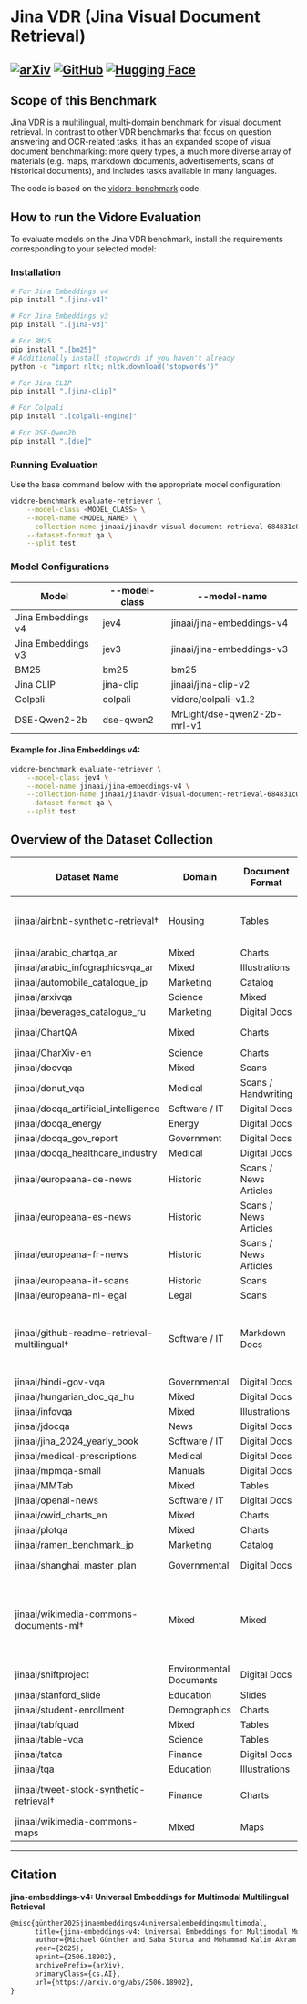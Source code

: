 # Jina VDR (Jina Visual Document Retrieval)

[![arXiv](https://img.shields.io/badge/arXiv-2506.18902-b31b1b.svg?style=for-the-badge)](https://arxiv.org/abs/2506.18902)
[![GitHub](https://img.shields.io/badge/Jina%20VDR-100000?style=for-the-badge&logo=github&logoColor=white)](https://github.com/jina-ai/jina-vdr)
[![Hugging Face](https://img.shields.io/badge/Jina%20VDR%20Collecttion-FFD21E?style=for-the-badge&logo=huggingface&logoColor=000)](https://huggingface.co/collections/jinaai/jinavdr-visual-document-retrieval-684831c022c53b21c313b449)
---

## Scope of this Benchmark

Jina VDR is a multilingual, multi-domain benchmark for visual document retrieval.
In contrast to other VDR  benchmarks that focus on question answering and OCR-related tasks, it has an expanded scope of visual document benchmarking:
more query types, a much more diverse array of materials (e.g. maps, markdown documents, advertisements, scans of historical documents), and includes tasks available in many languages.

The code is based on the [vidore-benchmark](https://github.com/illuin-tech/vidore-benchmark) code.

## How to run the Vidore Evaluation

To evaluate models on the Jina VDR benchmark, install the requirements corresponding to your selected model:

### Installation


```bash
# For Jina Embeddings v4
pip install ".[jina-v4]"

# For Jina Embeddings v3
pip install ".[jina-v3]"

# For BM25
pip install ".[bm25]"
# Additionally install stopwords if you haven't already
python -c "import nltk; nltk.download('stopwords')"

# For Jina CLIP
pip install ".[jina-clip]"

# For Colpali
pip install ".[colpali-engine]"

# For DSE-Qwen2b
pip install ".[dse]"
```

### Running Evaluation

Use the base command below with the appropriate model configuration:

```bash
vidore-benchmark evaluate-retriever \
    --model-class <MODEL_CLASS> \
    --model-name <MODEL_NAME> \
    --collection-name jinaai/jinavdr-visual-document-retrieval-684831c022c53b21c313b449 \
    --dataset-format qa \
    --split test
```

### Model Configurations
| Model              | --model-class | --model-name                |
|--------------------|---------------|-----------------------------|
| Jina Embeddings v4 | jev4          | jinaai/jina-embeddings-v4   |
| Jina Embeddings v3 | jev3          | jinaai/jina-embeddings-v3   |
| BM25               | bm25          | bm25                        |
| Jina CLIP          | jina-clip     | jinaai/jina-clip-v2         |
| Colpali            | colpali       | vidore/colpali-v1.2         |
| DSE-Qwen2-2b       | dse-qwen2     | MrLight/dse-qwen2-2b-mrl-v1 |

#### Example for Jina Embeddings v4:
```bash
vidore-benchmark evaluate-retriever \
    --model-class jev4 \
    --model-name jinaai/jina-embeddings-v4 \
    --collection-name jinaai/jinavdr-visual-document-retrieval-684831c022c53b21c313b449 \
    --dataset-format qa \
    --split test
```

## Overview of the Dataset Collection

| Dataset Name | Domain | Document Format | Query Format | Number of Queries / Documents | Languages |
|---|---|---|---|---|---|
| jinaai/airbnb-synthetic-retrieval† | Housing | Tables | Instruction | 4953 / 10000 | ar, de, en, es, fr, hi, hu, ja ru, zh |
| jinaai/arabic_chartqa_ar | Mixed | Charts | Question | 745 / 745 | ar |
| jinaai/arabic_infographicsvqa_ar | Mixed | Illustrations | Question | 120 / 40 | ar |
| jinaai/automobile_catalogue_jp | Marketing | Catalog | Question | 45 / 15 | ja |
| jinaai/arxivqa | Science | Mixed | Question | 30 / 499 | en |
| jinaai/beverages_catalogue_ru | Marketing | Digital Docs | Question | 100 / 34 | ru |
| jinaai/ChartQA | Mixed | Charts | Question | 7996 / 1000 | en |
| jinaai/CharXiv-en | Science | Charts | Question | 999 / 1000 | en |
| jinaai/docvqa | Mixed | Scans | Question | 39 / 499 | en |
| jinaai/donut_vqa | Medical | Scans / Handwriting | Question | 704 / 800 | en |
| jinaai/docqa_artificial_intelligence | Software / IT | Digital Docs | Question | 70 / 962 | en |
| jinaai/docqa_energy | Energy | Digital Docs | Question | 69 / 972 | en |
| jinaai/docqa_gov_report | Government | Digital Docs | Question | 77 / 970 | en |
| jinaai/docqa_healthcare_industry | Medical | Digital Docs | Question | 90 / 963 | en |
| jinaai/europeana-de-news | Historic | Scans / News Articles | Question | 379 / 137 | de |
| jinaai/europeana-es-news | Historic | Scans / News Articles | Question | 474 / 179 | es |
| jinaai/europeana-fr-news | Historic | Scans / News Articles | Question | 237 / 145 | fr |
| jinaai/europeana-it-scans | Historic | Scans | Question | 618 / 265 | it |
| jinaai/europeana-nl-legal | Legal | Scans | Question | 199 / 300 | nl |
| jinaai/github-readme-retrieval-multilingual† | Software / IT | Markdown Docs | Description | 16755 / 4398 | ar, bn, de, en, es, fr, hi, id, it, ja, ko, nl pt, ru, th, vi, zh |
| jinaai/hindi-gov-vqa | Governmental | Digital Docs | Question | 454 / 340 | hi |
| jinaai/hungarian_doc_qa_hu | Mixed | Digital Docs | Question | 54 / 54 | hu |
| jinaai/infovqa | Mixed | Illustrations | Question | 363 / 500 | en |
| jinaai/jdocqa | News | Digital Docs | Question | 744 / 758 | ja |
| jinaai/jina_2024_yearly_book | Software / IT | Digital Docs | Question | 75 / 33 | en |
| jinaai/medical-prescriptions | Medical | Digital Docs | Question | 100 / 100 | en |
| jinaai/mpmqa-small | Manuals | Digital Docs | Question | 155 / 782 | en |
| jinaai/MMTab | Mixed | Tables | Fact | 987 / 906 | en |
| jinaai/openai-news | Software / IT | Digital Docs | Question | 31 / 30 | en |
| jinaai/owid_charts_en | Mixed | Charts | Question | 132 / 972 | en |
| jinaai/plotqa | Mixed | Charts | Question | 610 / 986 | en |
| jinaai/ramen_benchmark_jp | Marketing | Catalog | Question | 29 / 10 | ja |
| jinaai/shanghai_master_plan | Governmental | Digital Docs | Question / Key Phrase | 57 / 23 | zh, en |
| jinaai/wikimedia-commons-documents-ml† | Mixed | Mixed | Description | 14061 / 14661 | ar, bn, de, en, es, fr, hi, hu, id, it, ja, ko, my, nl, pt, ru, th, ur, vi, zh |
| jinaai/shiftproject | Environmental Documents | Digital Docs | Question | 89 / 998 | fr |
| jinaai/stanford_slide | Education | Slides | Question | 14 / 1000 | en |
| jinaai/student-enrollment | Demographics | Charts | Question | 1000 / 489 | en |
| jinaai/tabfquad | Mixed | Tables | Question | 126 / 70 | fr, en |
| jinaai/table-vqa | Science | Tables | Question | 992 / 1000 | en |
| jinaai/tatqa | Finance | Digital Docs | Question | 121 / 176 | en |
| jinaai/tqa | Education | Illustrations | Question | 981 / 394 | en |
| jinaai/tweet-stock-synthetic-retrieval† | Finance | Charts | Question | 6278 / 10000 | ar, de, en, es, hi, hu, ja, ru, zh |
| jinaai/wikimedia-commons-maps | Mixed | Maps | Description | 443 / 455 | en |

---


## Citation

**jina-embeddings-v4: Universal Embeddings for Multimodal Multilingual Retrieval**  

```latex
@misc{günther2025jinaembeddingsv4universalembeddingsmultimodal,
      title={jina-embeddings-v4: Universal Embeddings for Multimodal Multilingual Retrieval}, 
      author={Michael Günther and Saba Sturua and Mohammad Kalim Akram and Isabelle Mohr and Andrei Ungureanu and Sedigheh Eslami and Scott Martens and Bo Wang and Nan Wang and Han Xiao},
      year={2025},
      eprint={2506.18902},
      archivePrefix={arXiv},
      primaryClass={cs.AI},
      url={https://arxiv.org/abs/2506.18902}, 
}
```
